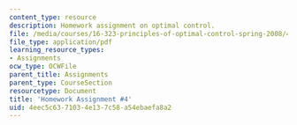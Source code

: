 ```yaml
---
content_type: resource
description: Homework assignment on optimal control.
file: /media/courses/16-323-principles-of-optimal-control-spring-2008/4eec5c6371034e137c58a54ebaefa8a2_assn4.pdf
file_type: application/pdf
learning_resource_types:
- Assignments
ocw_type: OCWFile
parent_title: Assignments
parent_type: CourseSection
resourcetype: Document
title: 'Homework Assignment #4'
uid: 4eec5c63-7103-4e13-7c58-a54ebaefa8a2
---
```

